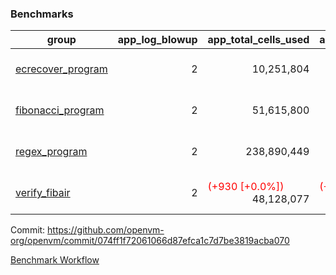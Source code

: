 ### Benchmarks
| group | app_log_blowup | app_total_cells_used | app_total_cycles | app_total_proof_time_ms | leaf_log_blowup | leaf_total_cells_used | leaf_total_cycles | leaf_total_proof_time_ms | max_segment_length | instance | alloc |
|---|---|---|---|---|---|---|---|---|---|---|---|
| [ ecrecover_program ](https://github.com/openvm-org/openvm/blob/benchmark-results/benchmarks-pr/1118/individual/ecrecover-074ff1f72061066d87efca1c7d7be3819acba070.md) | <div style='text-align: right'> 2 </div>  | <div style='text-align: right'> 10,251,804 </div>  | <div style='text-align: right'> 195,066 </div>  | <span style='color: red'>(+44.0 [+2.3%])</span><div style='text-align: right'> 1,927.0 </div>  | <div style='text-align: right'> - </div>  | <div style='text-align: right'> - </div>  | <div style='text-align: right'> - </div>  | <div style='text-align: right'> - </div>  | 1048476 | 64cpu-linux-arm64 | mimalloc |
| [ fibonacci_program ](https://github.com/openvm-org/openvm/blob/benchmark-results/benchmarks-pr/1118/individual/fibonacci-074ff1f72061066d87efca1c7d7be3819acba070.md) | <div style='text-align: right'> 2 </div>  | <div style='text-align: right'> 51,615,800 </div>  | <div style='text-align: right'> 3,000,274 </div>  | <span style='color: green'>(-20.0 [-0.4%])</span><div style='text-align: right'> 5,512.0 </div>  | <div style='text-align: right'> - </div>  | <div style='text-align: right'> - </div>  | <div style='text-align: right'> - </div>  | <div style='text-align: right'> - </div>  | 1048476 | 64cpu-linux-arm64 | mimalloc |
| [ regex_program ](https://github.com/openvm-org/openvm/blob/benchmark-results/benchmarks-pr/1118/individual/regex-074ff1f72061066d87efca1c7d7be3819acba070.md) | <div style='text-align: right'> 2 </div>  | <div style='text-align: right'> 238,890,449 </div>  | <div style='text-align: right'> 8,381,808 </div>  | <span style='color: green'>(-454.0 [-2.6%])</span><div style='text-align: right'> 17,209.0 </div>  | <div style='text-align: right'> - </div>  | <div style='text-align: right'> - </div>  | <div style='text-align: right'> - </div>  | <div style='text-align: right'> - </div>  | 1048476 | 64cpu-linux-arm64 | mimalloc |
| [ verify_fibair ](https://github.com/openvm-org/openvm/blob/benchmark-results/benchmarks-pr/1118/individual/verify_fibair-074ff1f72061066d87efca1c7d7be3819acba070.md) | <div style='text-align: right'> 2 </div>  | <span style='color: red'>(+930 [+0.0%])</span><div style='text-align: right'> 48,128,077 </div>  | <span style='color: red'>(+158 [+0.0%])</span><div style='text-align: right'> 397,322 </div>  | <span style='color: green'>(-7.0 [-0.2%])</span><div style='text-align: right'> 3,167.0 </div>  | <div style='text-align: right'> - </div>  | <div style='text-align: right'> - </div>  | <div style='text-align: right'> - </div>  | <div style='text-align: right'> - </div>  | 1048476 | 64cpu-linux-arm64 | mimalloc |


Commit: https://github.com/openvm-org/openvm/commit/074ff1f72061066d87efca1c7d7be3819acba070

[Benchmark Workflow](https://github.com/openvm-org/openvm/actions/runs/12403947594)
